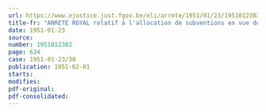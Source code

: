 ```yaml
---
url: https://www.ejustice.just.fgov.be/eli/arrete/1951/01/23/1951012302/justel
title-fr: "ARRETE ROYAL relatif à l'allocation de subventions en vue de promouvoir les vacances ouvrières et le tourisme populaire"
date: 1951-01-23
source:
number: 1951012302
page: 634
case: 1951-01-23/30
publication: 1951-02-01
starts:
modifies:
pdf-original:
pdf-consolidated:
---
```



